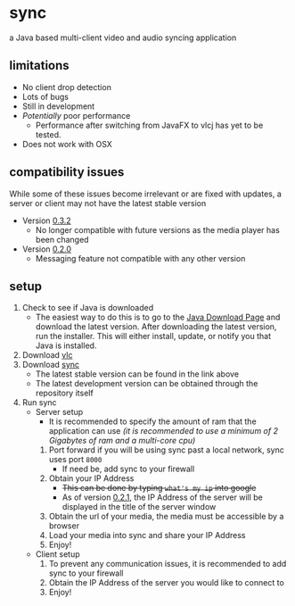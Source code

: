 # sync
a Java based multi-client video and audio syncing application

## limitations
* No client drop detection
* Lots of bugs
* Still in development
* _Potentially_ poor performance
	* Performance after switching from JavaFX to vlcj has yet to be tested.
* Does not work with OSX

## compatibility issues
While some of these issues become irrelevant or are fixed with updates, a server or client may not have the latest stable version

* Version [0.3.2](https://github.com/ajchili/sync/releases/tag/0.3.2)
    * No longer compatible with future versions as the media player has been changed
* Version [0.2.0](https://github.com/ajchili/sync/releases/tag/0.2.0)
	* Messaging feature not compatible with any other version
	
## setup
1. Check to see if Java is downloaded
	* The easiest way to do this is to go to the [Java Download Page](https://www.java.com/en/download/) and download the latest version. After downloading the latest version, run the installer. This will either install, update, or notify  you that Java is installed.
2. Download [vlc](http://www.videolan.org/vlc/index.html)
3. Download [sync](https://www.github.com/ajchili/sync/releases)
	* The latest stable version can be found in the link above
	* The latest development version can be obtained through the repository itself
4. Run sync
	* Server setup
		* It is recommended to specify the amount of ram that the application can use _(it is recommended to use a minimum of 2 Gigabytes of ram and a multi-core cpu)_
		1. Port forward if you will be using sync past a local network, sync uses port `8000`
			* If need be, add sync to your firewall
		2. Obtain your IP Address
			* ~~This can be done by typing `what's my ip` into google~~
			* As of version [0.2.1](https://github.com/ajchili/sync/releases/tag/0.2.1), the IP Address of the server will be displayed in the title of the server window
		3. Obtain the url of your media, the media must be accessible by a browser
		4. Load your media into sync and share your IP Address
		5. Enjoy!
	* Client setup
		1. To prevent any communication issues, it is recommended to add sync to your firewall
		2. Obtain the IP Address of the server you would like to connect to
		3. Enjoy!
